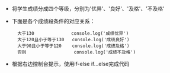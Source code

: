- 将学生成绩分成四个等级，分别为'优异'、'良好'、'及格'、'不及格'
- 下面是各个成绩段条件的对应关系：

        大于130              console.log('成绩优异')
        大于120且小于等于130   console.log('成绩良好')
        大于90且小于等于120    console.log('成绩及格')
        否则                  console.log('成绩不及格')

- 根据右边控制台提示，使用if-else if...else完成代码